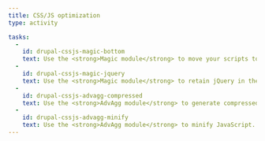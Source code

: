 ```yaml
---
title: CSS/JS optimization
type: activity

tasks:
  -
    id: drupal-cssjs-magic-bottom
    text: Use the <strong>Magic module</strong> to move your scripts to the bottom.
  -
    id: drupal-cssjs-magic-jquery
    text: Use the <strong>Magic module</strong> to retain jQuery in the <code>&lt;head&gt;</code>.
  -
    id: drupal-cssjs-advagg-compressed
    text: Use the <strong>AdvAgg module</strong> to generate compressed assets.
  -
    id: drupal-cssjs-advagg-minify
    text: Use the <strong>AdvAgg module</strong> to minify JavaScript.
---
```

